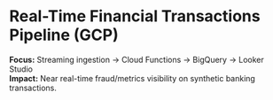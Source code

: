 # Real-Time Financial Transactions Pipeline (GCP)
**Focus:** Streaming ingestion → Cloud Functions → BigQuery → Looker Studio  
**Impact:** Near real-time fraud/metrics visibility on synthetic banking transactions.